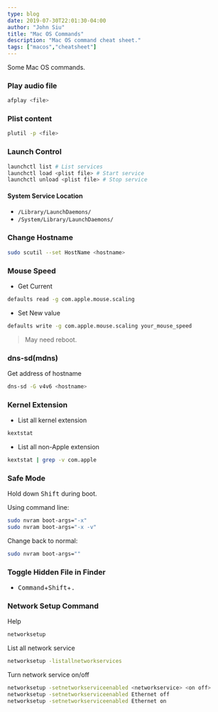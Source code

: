 ```yaml
---
type: blog
date: 2019-07-30T22:01:30-04:00
author: "John Siu"
title: "Mac OS Commands"
description: "Mac OS command cheat sheet."
tags: ["macos","cheatsheet"]
---
```

Some Mac OS commands.
<!--more-->

### Play audio file

```sh
afplay <file>
```

### Plist content

```sh
plutil -p <file>
```

### Launch Control

```sh
launchctl list # List services
launchctl load <plist file> # Start service
launchctl unload <plist file> # Stop service
```

#### System Service Location

- `/Library/LaunchDaemons/`
- `/System/Library/LaunchDaemons/`

### Change Hostname

```sh
sudo scutil --set HostName <hostname>
```

### Mouse Speed

- Get Current

```sh
defaults read -g com.apple.mouse.scaling
```

- Set New value

```sh
defaults write -g com.apple.mouse.scaling your_mouse_speed
```

> May need reboot.

### dns-sd(mdns)

Get address of hostname

```sh
dns-sd -G v4v6 <hostname>
```

### Kernel Extension

- List all kernel extension

```sh
kextstat
```

- List all non-Apple extension

```sh
kextstat | grep -v com.apple
```

### Safe Mode

Hold down <kbd>Shift</kbd> during boot.

Using command line:

```sh
sudo nvram boot-args="-x"
sudo nvram boot-args="-x -v"
```

Change back to normal:

```sh
sudo nvram boot-args=""
```

### Toggle Hidden File in Finder

- <kbd>Command</kbd>+<kbd>Shift</kbd>+<kbd>.</kbd>

### Network Setup Command

Help

```sh
networksetup
```

List all network service

```sh
networksetup -listallnetworkservices
```

Turn network service on/off

```sh
networksetup -setnetworkserviceenabled <networkservice> <on off>
networksetup -setnetworkserviceenabled Ethernet off
networksetup -setnetworkserviceenabled Ethernet on
```
